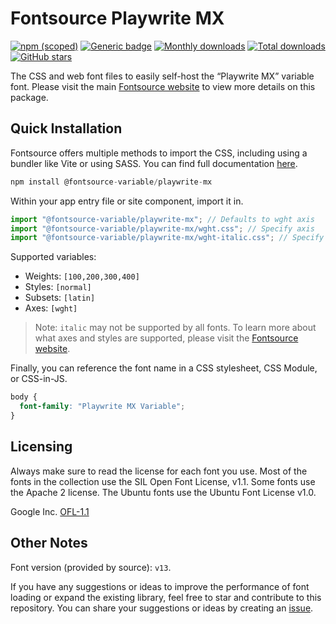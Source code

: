 # Fontsource Playwrite MX

[![npm (scoped)](https://img.shields.io/npm/v/@fontsource-variable/playwrite-mx?color=brightgreen)](https://www.npmjs.com/package/@fontsource-variable/playwrite-mx) [![Generic badge](https://img.shields.io/badge/fontsource-passing-brightgreen)](https://github.com/fontsource/fontsource) [![Monthly downloads](https://badgen.net/npm/dm/@fontsource-variable/playwrite-mx)](https://github.com/fontsource/fontsource) [![Total downloads](https://badgen.net/npm/dt/@fontsource-variable/playwrite-mx)](https://github.com/fontsource/fontsource) [![GitHub stars](https://img.shields.io/github/stars/fontsource/fontsource.svg?style=social&label=Star)](https://github.com/fontsource/fontsource/stargazers)

The CSS and web font files to easily self-host the “Playwrite MX” variable font. Please visit the main [Fontsource website](https://fontsource.org/fonts/playwrite-mx) to view more details on this package.

## Quick Installation

Fontsource offers multiple methods to import the CSS, including using a bundler like Vite or using SASS. You can find full documentation [here](https://fontsource.org/docs/getting-started/introduction).

```javascript
npm install @fontsource-variable/playwrite-mx
```

Within your app entry file or site component, import it in.

```javascript
import "@fontsource-variable/playwrite-mx"; // Defaults to wght axis
import "@fontsource-variable/playwrite-mx/wght.css"; // Specify axis
import "@fontsource-variable/playwrite-mx/wght-italic.css"; // Specify axis and style
```

Supported variables:
- Weights: `[100,200,300,400]`
- Styles: `[normal]`
- Subsets: `[latin]`
- Axes: `[wght]`

> Note: `italic` may not be supported by all fonts. To learn more about what axes and styles are supported, please visit the [Fontsource website](https://fontsource.org/fonts/playwrite-mx).

Finally, you can reference the font name in a CSS stylesheet, CSS Module, or CSS-in-JS.

```css
body {
  font-family: "Playwrite MX Variable";
}
```

## Licensing
Always make sure to read the license for each font you use. Most of the fonts in the collection use the SIL Open Font License, v1.1. Some fonts use the Apache 2 license. The Ubuntu fonts use the Ubuntu Font License v1.0.

Google Inc.
[OFL-1.1](http://scripts.sil.org/OFL)

## Other Notes
Font version (provided by source): `v13`.

If you have any suggestions or ideas to improve the performance of font loading or expand the existing library, feel free to star and contribute to this repository. You can share your suggestions or ideas by creating an [issue](https://github.com/fontsource/fontsource/issues).